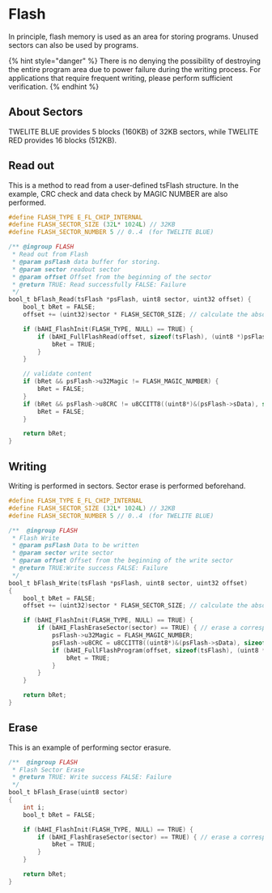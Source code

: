 # Flash

In principle, flash memory is used as an area for storing programs. Unused sectors can also be used by programs.

{% hint style="danger" %}
There is no denying the possibility of destroying the entire program area due to power failure during the writing process. For applications that require frequent writing, please perform sufficient verification.
{% endhint %}

## About Sectors

TWELITE BLUE provides 5 blocks (160KB) of 32KB sectors, while TWELITE RED provides 16 blocks (512KB).

## Read out

This is a method to read from a user-defined tsFlash structure. In the example, CRC check and data check by MAGIC NUMBER are also performed.

```c
#define FLASH_TYPE E_FL_CHIP_INTERNAL
#define FLASH_SECTOR_SIZE (32L* 1024L) // 32KB
#define FLASH_SECTOR_NUMBER 5 // 0..4　(for TWELITE BLUE)

/** @ingroup FLASH
 * Read out from Flash
 * @param psFlash data buffer for storing.
 * @param sector readout sector
 * @param offset Offset from the beginning of the sector
 * @return TRUE: Read successfully FALSE: Failure
 */
bool_t bFlash_Read(tsFlash *psFlash, uint8 sector, uint32 offset) {
    bool_t bRet = FALSE;
    offset += (uint32)sector * FLASH_SECTOR_SIZE; // calculate the absolute address

    if (bAHI_FlashInit(FLASH_TYPE, NULL) == TRUE) {
        if (bAHI_FullFlashRead(offset, sizeof(tsFlash), (uint8 *)psFlash)) {
            bRet = TRUE;
        }
    }

    // validate content
    if (bRet && psFlash->u32Magic != FLASH_MAGIC_NUMBER) {
    	bRet = FALSE;
    }
    if (bRet && psFlash->u8CRC != u8CCITT8((uint8*)&(psFlash->sData), sizeof(tsFlashApp))) {
    	bRet = FALSE;
    }

    return bRet;
}

```

## Writing

Writing is performed in sectors. Sector erase is performed beforehand.

```c
#define FLASH_TYPE E_FL_CHIP_INTERNAL
#define FLASH_SECTOR_SIZE (32L* 1024L) // 32KB
#define FLASH_SECTOR_NUMBER 5 // 0..4　(for TWELITE BLUE)

/**  @ingroup FLASH
 * Flash Write
 * @param psFlash Data to be written
 * @param sector write sector
 * @param offset Offset from the beginning of the write sector
 * @return TRUE:Write success FALSE: Failure
 */
bool_t bFlash_Write(tsFlash *psFlash, uint8 sector, uint32 offset)
{
    bool_t bRet = FALSE;
    offset += (uint32)sector * FLASH_SECTOR_SIZE; // calculate the absolute address

    if (bAHI_FlashInit(FLASH_TYPE, NULL) == TRUE) {
        if (bAHI_FlashEraseSector(sector) == TRUE) { // erase a corresponding sector.
        	psFlash->u32Magic = FLASH_MAGIC_NUMBER;
        	psFlash->u8CRC = u8CCITT8((uint8*)&(psFlash->sData), sizeof(tsFlashApp));
            if (bAHI_FullFlashProgram(offset, sizeof(tsFlash), (uint8 *)psFlash)) {
                bRet = TRUE;
            }
        }
    }

    return bRet;
}
```

## Erase

This is an example of performing sector erasure.

```c
/**  @ingroup FLASH
 * Flash Sector Erase
 * @return TRUE: Write success FALSE: Failure
 */
bool_t bFlash_Erase(uint8 sector)
{
	int i;
    bool_t bRet = FALSE;

    if (bAHI_FlashInit(FLASH_TYPE, NULL) == TRUE) {
        if (bAHI_FlashEraseSector(sector) == TRUE) { // erase a corresponding sector.
        	bRet = TRUE;
        }
    }

    return bRet;
}
```
